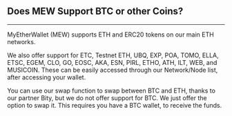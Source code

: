 ## Does MEW Support BTC or other Coins?
***

MyEtherWallet (MEW) supports ETH and ERC20 tokens on our main ETH networks. 

We also offer support for ETC, Testnet ETH, UBQ, EXP, POA, TOMO, ELLA, ETSC, EGEM, CLO, GO, EOSC, AKA, ESN, PIRL, ETHO, ATH, ILT, WEB, and MUSICOIN. These can be easily accessed through our Network/Node list, after accessing your wallet. 

You can use our swap function to swap between BTC and ETH, thanks to our partner Bity, but we do not offer support for BTC. We just offer the option to swap it. This requires you have a BTC wallet, to receive the funds. 
